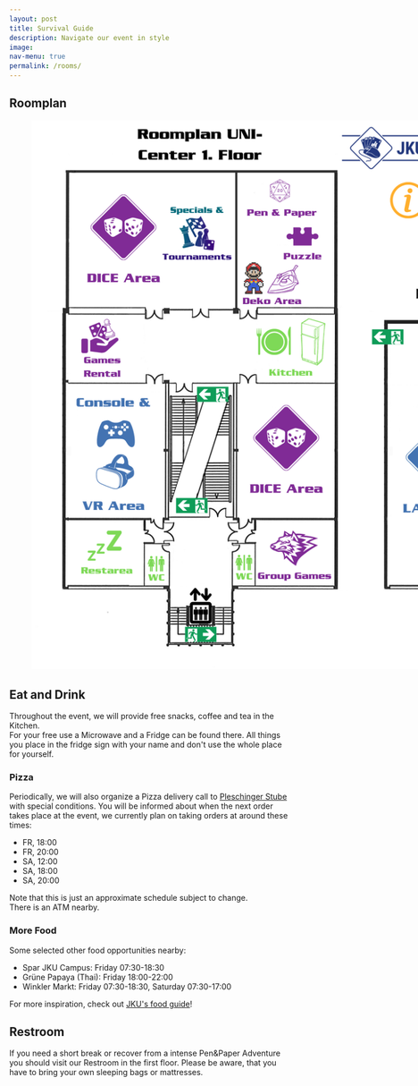 ```yaml
---
layout: post
title: Survival Guide
description: Navigate our event in style
image: 
nav-menu: true
permalink: /rooms/
---
```



## Roomplan
<figure>
   <img src="/assets/images/Roomplan JKU Games 2022W.png" style="max-width: 1000px;"
      alt="Roomplan JKU Games 2022W" />
   <figcaption></figcaption>
</figure>

## Eat and Drink

Throughout the event, we will provide free snacks, coffee and tea in the Kitchen.<br>
For your free use a Microwave and a Fridge can be found there. All things you place in the fridge sign with your name and don't use the whole place for yourself.

### Pizza
Periodically, we will also organize a Pizza delivery call to <a class="dotted" href="https://www.pleschinger-stube.at/">Pleschinger Stube</a> with special conditions.
You will be informed about when the next order takes place at the event, we currently plan on taking orders at around these times: <br>
* FR, 18:00
* FR, 20:00
* SA, 12:00
* SA, 18:00
* SA, 20:00

Note that this is just an approximate schedule subject to change.<br>
There is an ATM nearby.

### More Food
Some selected other food opportunities nearby:
* Spar JKU Campus: Friday 07:30-18:30
* Grüne Papaya (Thai): Friday 18:00-22:00
* Winkler Markt: Friday 07:30-18:30, Saturday 07:30-17:00

For more inspiration, check out <a class="dotted" href="https://www.jku.at/en/campus/recreation/food-drink/">JKU's food guide</a>!

## Restroom
If you need a short break or recover from a intense Pen&Paper Adventure you should visit our Restroom in the first floor. Please be aware, that you have to bring your own sleeping bags or mattresses. 
